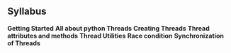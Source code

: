 ## Syllabus ## 
__Getting Started__
__All about python Threads__
__Creating Threads__
__Thread attributes and methods__
__Thread Utilities__
__Race condition__
__Synchronization of Threads__
